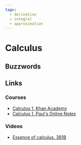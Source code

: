 ```yaml
---
tags:
  - derivative
  - integral
  - approximation
---
```


# Calculus

## Buzzwords

<Buzzword text="Derivative"/>
<Buzzword text="Infinitesimals"/>
<Buzzword text="Partial Derivative"/>
<Buzzword text="Leibniz Notation"/>
<Buzzword text="Chain rule"/>
<Buzzword text="Integral"/>
<Buzzword text="Taylor series"/>
<Buzzword text="Maclaurin series"/>
<Buzzword text="Fundamental Theorem of Calculus"/>
<Buzzword text="Multivariable Calculus"/>
<Buzzword text="Jacobian"/>
<Buzzword text="Hessian"/>
<Buzzword text="Laplace transform"/>
<Buzzword text="Fourier transform"/>


<!-- ## Limits and differentials

## Differentiation

## Integration

## Vector Calculus

## Aproximations: Taylor series

## Laplace transform

## Fourier transform
 -->
## Links

### Courses

- [Calculus 1. Khan Academy](https://www.khanacademy.org/math/calculus-1)
- [Calculus 1. Paul's Online Notes](https://tutorial.math.lamar.edu/classes/calci/calci.aspx)

### Videos

- [Essence of calculus. 3B1B](https://www.youtube.com/playlist?list=PLZHQObOWTQDMsr9K-rj53DwVRMYO3t5Yr)

